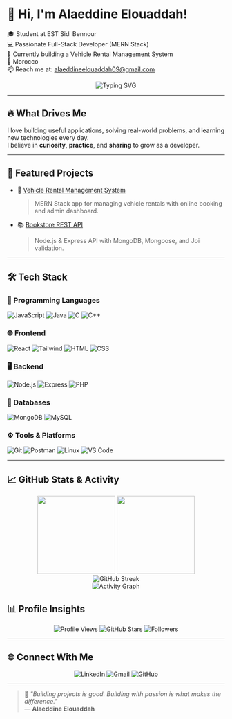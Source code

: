 # 👋 Hi, I'm **Alaeddine Elouaddah**!

🎓 Student at EST Sidi Bennour  
💻 Passionate Full-Stack Developer (MERN Stack)  
🚗 Currently building a Vehicle Rental Management System  
📍 Morocco  
📫 Reach me at: [alaeddineelouaddah09@gmail.com](mailto:alaeddineelouaddah09@gmail.com)

<p align="center">
  <img src="https://readme-typing-svg.herokuapp.com/?font=Fira+Code&pause=1000&center=true&vCenter=true&width=435&lines=Full-Stack+Developer;MERN+Stack+Enthusiast;Software+Craftsman;Always+Learning+%F0%9F%93%9A" alt="Typing SVG" />
</p>

---

## 🔥 What Drives Me

I love building useful applications, solving real-world problems, and learning new technologies every day.  
I believe in **curiosity**, **practice**, and **sharing** to grow as a developer.

---


## 🌟 Featured Projects

- 🚗 [Vehicle Rental Management System](https://github.com/Alaeddine-Elouaddah/your-project)
  > MERN Stack app for managing vehicle rentals with online booking and admin dashboard.

- 📚 [Bookstore REST API](https://github.com/Alaeddine-Elouaddah/bookstore-api)
  > Node.js & Express API with MongoDB, Mongoose, and Joi validation.

---

## 🛠️ Tech Stack

### 🧠 Programming Languages
![JavaScript](https://skillicons.dev/icons?i=javascript)
![Java](https://skillicons.dev/icons?i=java)
![C](https://skillicons.dev/icons?i=c)
![C++](https://skillicons.dev/icons?i=cpp)

### 🌐 Frontend
![React](https://skillicons.dev/icons?i=react)
![Tailwind](https://skillicons.dev/icons?i=tailwind)
![HTML](https://skillicons.dev/icons?i=html)
![CSS](https://skillicons.dev/icons?i=css)

### 🖥 Backend
![Node.js](https://skillicons.dev/icons?i=nodejs)
![Express](https://skillicons.dev/icons?i=express)
![PHP](https://skillicons.dev/icons?i=php)

### 💾 Databases
![MongoDB](https://skillicons.dev/icons?i=mongodb)
![MySQL](https://skillicons.dev/icons?i=mysql)

### ⚙️ Tools & Platforms
![Git](https://skillicons.dev/icons?i=git)
![Postman](https://skillicons.dev/icons?i=postman)
![Linux](https://skillicons.dev/icons?i=linux)
![VS Code](https://skillicons.dev/icons?i=vscode)

---

## 📈 GitHub Stats & Activity

<div align="center">
  <img src="https://github-readme-stats.vercel.app/api?username=Alaeddine-Elouaddah&show_icons=true&theme=tokyonight&include_all_commits=true&count_private=true" height="180"/>
  <img src="https://github-readme-stats.vercel.app/api/top-langs/?username=Alaeddine-Elouaddah&layout=compact&langs_count=8&theme=tokyonight" height="180"/>
  
  <br/>

  <img src="https://streak-stats.demolab.com/?user=Alaeddine-Elouaddah&theme=tokyonight" alt="GitHub Streak"/>
  
  <br/>

  <img src="https://github-readme-activity-graph.vercel.app/graph?username=Alaeddine-Elouaddah&theme=tokyo-night&hide_border=true&area=true" alt="Activity Graph" />
</div>


## 📊 Profile Insights

<p align="center">
  <img src="https://komarev.com/ghpvc/?username=Alaeddine-Elouaddah&style=flat-square&color=22d3ee" alt="Profile Views" />
  <img src="https://img.shields.io/github/stars/Alaeddine-Elouaddah?style=flat-square&color=22d3ee" alt="GitHub Stars" />
  <img src="https://img.shields.io/github/followers/Alaeddine-Elouaddah?style=flat-square&color=22d3ee" alt="Followers" />
</p>

---


## 🌐 Connect With Me

<div align="center">
  <a href="https://www.linkedin.com/in/alaeddine-elouaddah-8a1058348/" target="_blank">
    <img src="https://skillicons.dev/icons?i=linkedin" alt="LinkedIn"/>
  </a>
  <a href="mailto:alaeddineelouaddah09@gmail.com">
    <img src="https://skillicons.dev/icons?i=gmail" alt="Gmail"/>
  </a>
  <a href="https://github.com/Alaeddine-Elouaddah" target="_blank">
    <img src="https://skillicons.dev/icons?i=github" alt="GitHub"/>
  </a>
</div>

---

> 🚀 *"Building projects is good. Building with passion is what makes the difference."*  
> — **Alaeddine Elouaddah**
